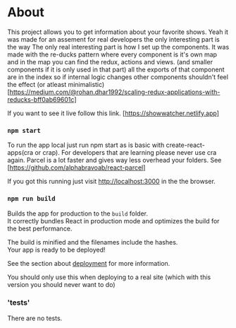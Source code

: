 # About
This project allows you to get information about your favorite shows. 
Yeah it was made for an assement for real developers the only interesting part is the way 
The only real interesting part is how I set up the components. It was made with the re-ducks pattern
where every component is it's own map and in the map you can find the redux, actions and views. (and smaller components if it is only used in that part) all the exports of that component are in the index so if internal logic changes other components shouldn't feel the effect (or atleast minimalistic)
[https://medium.com/@rohan.dhar1992/scaling-redux-applications-with-reducks-bff0ab69601c]

If you want to see it live follow this link.
[https://showwatcher.netlify.app] 


### `npm start`

To run the app local just run npm start as is basic with create-react-apps(cra or crap). 
For developers that are learning please never use cra again. Parcel is a lot faster and gives way less overhead your folders.
See [https://github.com/alphabravoab/react-parcel]

If you got this running just visit [http://localhost:3000](http://localhost:3000) in the the browser.



### `npm run build`

Builds the app for production to the `build` folder.<br />
It correctly bundles React in production mode and optimizes the build for the best performance.

The build is minified and the filenames include the hashes.<br />
Your app is ready to be deployed!

See the section about [deployment](https://facebook.github.io/create-react-app/docs/deployment) for more information.

You should only use this when deploying to a real site (which with this version you should never want to do)

### 'tests'
There are no tests. 

